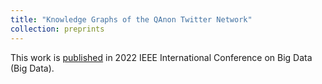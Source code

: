 ```yaml
---
title: "Knowledge Graphs of the QAnon Twitter Network"
collection: preprints
---
```

This work is [published](10.1109/BigData55660.2022.10021128) in 2022 IEEE International Conference on Big Data (Big Data).